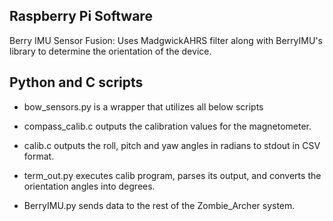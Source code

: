 ## Raspberry Pi Software

Berry IMU Sensor Fusion: Uses MadgwickAHRS filter along with 
BerryIMU's library to determine the orientation of the device.

## Python and C scripts

* bow_sensors.py is a wrapper that utilizes all below scripts

* compass_calib.c outputs the calibration values for the magnetometer.

* calib.c outputs the roll, pitch and yaw angles in radians to stdout
in CSV format.

* term_out.py executes calib program, parses its output, and converts the
orientation angles into degrees.

* BerryIMU.py sends data to the rest of the Zombie_Archer system.